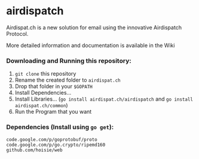 airdispatch
============

Airdispat.ch is a new solution for email using the innovative Airdispatch Protocol.

More detailed information and documentation is available in the Wiki

### Downloading and Running this repository:
  1. `git clone` this repository
  2. Rename the created folder to `airdispat.ch`
  3. Drop that folder in your `$GOPATH`
  4. Install Dependencies...
  5. Install Libraries... (`go install airdispat.ch/airdispatch` and `go install airdispat.ch/common`)
  6. Run the Program that you want


### Dependencies (Install using `go get`):

    code.google.com/p/goprotobuf/proto
    code.google.com/p/go.crypto/ripemd160
    github.com/hoisie/web
